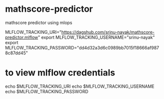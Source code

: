 # mathscore-predictor
mathscore predictor using mlops




MLFLOW_TRACKING_URI="https://dagshub.com/srinu-nayak/mathscore-predictor.mlflow"
export MLFLOW_TRACKING_USERNAME="srinu-nayak"
export MLFLOW_TRACKING_PASSWORD="dd4d32a3d6c0989bb7015f18666af9878c87dd45"

# to view mlflow credentials
echo $MLFLOW_TRACKING_URI
echo $MLFLOW_TRACKING_USERNAME
echo $MLFLOW_TRACKING_PASSWORD